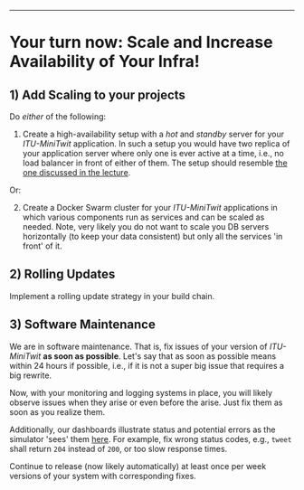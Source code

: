 -----------

# Your turn now: Scale and Increase Availability of Your Infra!


## 1) Add Scaling to your projects

Do _either_ of the following:

  1. Create a high-availability setup with a _hot_ and _standby_ server for your _ITU-MiniTwit_ application. In such a setup you would have two replica of your application server where only one is ever active at a time, i.e., no load balancer in front of either of them.
  The setup should resemble [the one discussed in the lecture](https://www.digitalocean.com/community/tutorials/how-to-set-up-highly-available-web-servers-with-keepalived-and-floating-ips-on-ubuntu-14-04).

Or: 

  2. Create a Docker Swarm cluster for your _ITU-MiniTwit_ applications in which various components run as services and can be scaled as needed. Note, very likely you do not want to scale you DB servers horizontally (to keep your data consistent) but only all the services 'in front' of it.
  
## 2) Rolling Updates

Implement a rolling update strategy in your build chain.



## 3) Software Maintenance


We are in software maintenance. That is, fix issues of your version of _ITU-MiniTwit_ **as soon as possible**. Let's say that as soon as possible means within 24 hours if possible, i.e., if it is not a super big issue that requires a big rewrite. 

Now, with your monitoring and logging systems in place, you will likely observe issues when they arise or even before the arise. Just fix them as soon as you realize them.

Additionally, our dashboards illustrate status and potential errors as the simulator 'sees' them [here](http://104.248.134.203/status.html). For example, fix wrong status codes, e.g., `tweet` shall return `204` instead of `200`, or too slow response times.

Continue to release (now likely automatically) at least once per week versions of your system with corresponding fixes.
